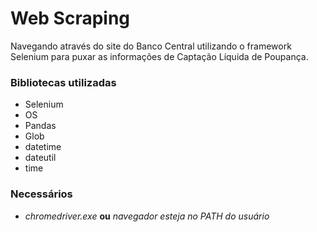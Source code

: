 # Web Scraping

Navegando através do site do Banco Central utilizando o framework Selenium para puxar as informações de Captação Líquida de Poupança.

### Bibliotecas utilizadas
- Selenium
- OS
- Pandas
- Glob
- datetime
- dateutil
- time

### Necessários
- _chromedriver.exe_ **ou** _navegador esteja no PATH do usuário_
